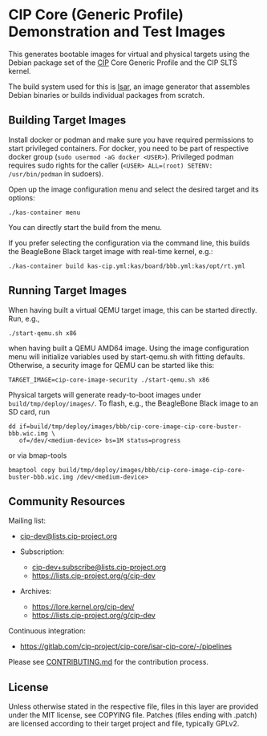 # CIP Core (Generic Profile) Demonstration and Test Images

This generates bootable images for virtual and physical targets using the
Debian package set of the [CIP](https://www.cip-project.org/) Core Generic
Profile and the CIP SLTS kernel.

The build system used for this is [Isar](https://github.com/ilbers/isar), an
image generator that assembles Debian binaries or builds individual packages
from scratch.

## Building Target Images

Install docker or podman and make sure you have required permissions to start
privileged containers. For docker, you need to be part of respective docker
group (`sudo usermod -aG docker <USER>`). Privileged podman requires sudo
rights for the caller (`<USER> ALL=(root) SETENV: /usr/bin/podman` in sudoers).

Open up the image configuration menu and select the desired target and its
options:

    ./kas-container menu

You can directly start the build from the menu.

If you prefer selecting the configuration via the command line, this builds
the BeagleBone Black target image with real-time kernel, e.g.:

    ./kas-container build kas-cip.yml:kas/board/bbb.yml:kas/opt/rt.yml


## Running Target Images

When having built a virtual QEMU target image, this can be started directly.
Run, e.g.,

    ./start-qemu.sh x86

when having built a QEMU AMD64 image. Using the image configuration menu will
initialize variables used by start-qemu.sh with fitting defaults. Otherwise, a
security image for QEMU can be started like this:

    TARGET_IMAGE=cip-core-image-security ./start-qemu.sh x86

Physical targets will generate ready-to-boot images under
`build/tmp/deploy/images/`. To flash, e.g., the BeagleBone Black image to an SD
card, run

    dd if=build/tmp/deploy/images/bbb/cip-core-image-cip-core-buster-bbb.wic.img \
       of=/dev/<medium-device> bs=1M status=progress

or via bmap-tools

    bmaptool copy build/tmp/deploy/images/bbb/cip-core-image-cip-core-buster-bbb.wic.img /dev/<medium-device>


## Community Resources

Mailing list:

 - cip-dev@lists.cip-project.org

 - Subscription:
   - cip-dev+subscribe@lists.cip-project.org
   - https://lists.cip-project.org/g/cip-dev

 - Archives:
   - https://lore.kernel.org/cip-dev/
   - https://lists.cip-project.org/g/cip-dev

Continuous integration:

  - https://gitlab.com/cip-project/cip-core/isar-cip-core/-/pipelines

Please see [CONTRIBUTING.md](CONTRIBUTING.md) for the contribution process.

 
## License

Unless otherwise stated in the respective file, files in this layer are
provided under the MIT license, see COPYING file. Patches (files ending with
.patch) are licensed according to their target project and file, typically
GPLv2.
